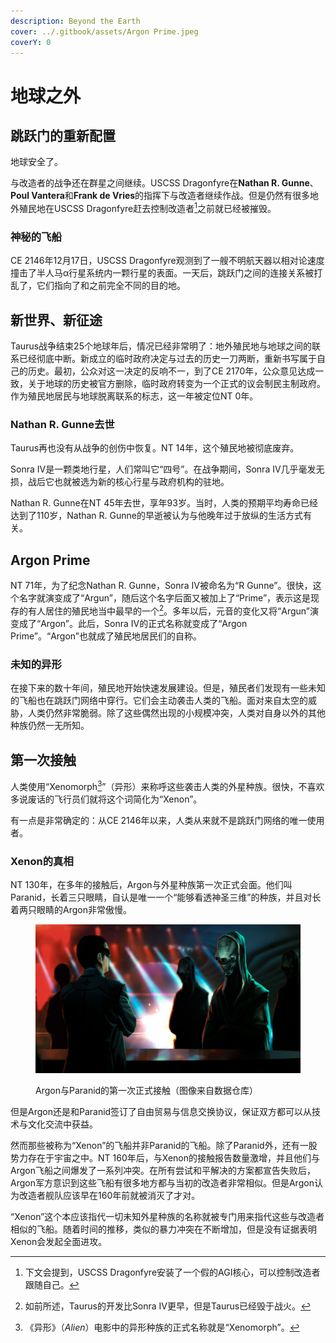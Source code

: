 ```yaml
---
description: Beyond the Earth
cover: ../.gitbook/assets/Argon Prime.jpeg
coverY: 0
---
```


# 地球之外

## 跳跃门的重新配置

地球安全了。

与改造者的战争还在群星之间继续。USCSS Dragonfyre在**Nathan R. Gunne**、**Poul Vantera**和**Frank de Vries**的指挥下与改造者继续作战。但是仍然有很多地外殖民地在USCSS Dragonfyre赶去控制改造者[^1]之前就已经被摧毁。

### 神秘的飞船

CE 2146年12月17日，USCSS Dragonfyre观测到了一艘不明航天器以相对论速度撞击了半人马α行星系统内一颗行星的表面。一天后，跳跃门之间的连接关系被打乱了，它们指向了和之前完全不同的目的地。

## 新世界、新征途

Taurus战争结束25个地球年后，情况已经非常明了：地外殖民地与地球之间的联系已经彻底中断。新成立的临时政府决定与过去的历史一刀两断，重新书写属于自己的历史。最初，公众对这一决定的反响不一，到了CE 2170年，公众意见达成一致，关于地球的历史被官方删除，临时政府转变为一个正式的议会制民主制政府。作为殖民地居民与地球脱离联系的标志，这一年被定位NT 0年。

### Nathan R. Gunne去世

Taurus再也没有从战争的创伤中恢复。NT 14年，这个殖民地被彻底废弃。

Sonra Ⅳ是一颗类地行星，人们常叫它“四号”。在战争期间，Sonra Ⅳ几乎毫发无损，战后它也就被选为新的核心行星与政府机构的驻地。

Nathan R. Gunne在NT 45年去世，享年93岁。当时，人类的预期平均寿命已经达到了110岁，Nathan R. Gunne的早逝被认为与他晚年过于放纵的生活方式有关。

## Argon Prime

NT 71年，为了纪念Nathan R. Gunne，Sonra Ⅳ被命名为“R Gunne”。很快，这个名字就演变成了“Argun”，随后这个名字后面又被加上了“Prime”，表示这是现存的有人居住的殖民地当中最早的一个[^2]。多年以后，元音的变化又将“Argun”演变成了“Argon”。此后，Sonra Ⅳ的正式名称就变成了“Argon Prime”。“Argon”也就成了殖民地居民们的自称。

### 未知的异形

在接下来的数十年间，殖民地开始快速发展建设。但是，殖民者们发现有一些未知的飞船也在跳跃门网络中穿行。它们会主动袭击人类的飞船。面对来自太空的威胁，人类仍然非常脆弱。除了这些偶然出现的小规模冲突，人类对自身以外的其他种族仍然一无所知。

## 第一次接触

人类使用“Xenomorph[^3]”（异形）来称呼这些袭击人类的外星种族。很快，不喜欢多说废话的飞行员们就将这个词简化为“Xenon”。

有一点是非常确定的：从CE 2146年以来，人类从来就不是跳跃门网络的唯一使用者。

### Xenon的真相

NT 130年，在多年的接触后，Argon与外星种族第一次正式会面。他们叫Paranid，长着三只眼睛，自认是唯一一个“能够看透神圣三维”的种族，并且对长着两只眼睛的Argon非常傲慢。

<figure><img src="../.gitbook/assets/First contact with paranid.jpg" alt=""><figcaption><p>Argon与Paranid的第一次正式接触（图像来自数据仓库）</p></figcaption></figure>

但是Argon还是和Paranid签订了自由贸易与信息交换协议，保证双方都可以从技术与文化交流中获益。

然而那些被称为“Xenon”的飞船并非Paranid的飞船。除了Paranid外，还有一股势力存在于宇宙之中。NT 160年后，与Xenon的接触报告数量激增，并且他们与Argon飞船之间爆发了一系列冲突。在所有尝试和平解决的方案都宣告失败后，Argon军方意识到这些飞船有很多地方都与当初的改造者非常相似。但是Argon认为改造者舰队应该早在160年前就被消灭了才对。

“Xenon”这个本应该指代一切未知外星种族的名称就被专门用来指代这些与改造者相似的飞船。随着时间的推移，类似的暴力冲突在不断增加，但是没有证据表明Xenon会发起全面进攻。

[^1]: 下文会提到，USCSS Dragonfyre安装了一个假的AGI核心，可以控制改造者跟随自己。

[^2]: 如前所述，Taurus的开发比Sonra Ⅳ更早，但是Taurus已经毁于战火。

[^3]: 《异形》（_Alien_）电影中的异形种族的正式名称就是“Xenomorph”。
